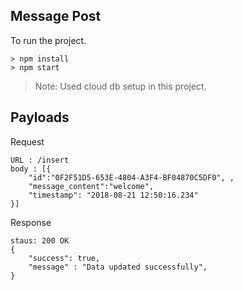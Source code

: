 ## Message Post
To run the project.

    > npm install
    > npm start

> Note: Used cloud db setup in this project.

## Payloads
Request

    URL : /insert
    body : [{
	    "id":"0F2F51D5-653E-4804-A3F4-BF04870C5DF0", ,
	    "message_content":"welcome",
	    "timestamp": "2018-08-21 12:50:16.234"
    }]
Response

    staus: 200 OK
    {
	    "success": true,
	    "message" : "Data updated successfully",
    }

